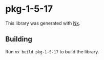 # pkg-1-5-17

This library was generated with [Nx](https://nx.dev).

## Building

Run `nx build pkg-1-5-17` to build the library.
